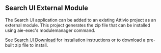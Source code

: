 ## Search UI External Module
The Search UI application can be added to an existing Attivio project as an external module. This project generates the zip file that can be installed using aie-exec's modulemanager command.

See [Search UI Download](https://answers.attivio.com/display/extranettrunk/Search+UI+Download) for installation instructions or to download a pre-built zip file to install.
